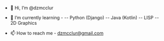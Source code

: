 - 👋 Hi, I’m @dzmcclur
<!---
- 👀 I’m interested in ...
--->
- 🌱 I’m currently learning -
-- Python (Django)
-- Java (Kotlin)
-- LISP
-- 2D Graphics
<!---
- 💞️ I’m looking to collaborate on ...
--->
- 📫 How to reach me - dzmcclur@gmail.com

<!---
dzmcclur/dzmcclur is a ✨ special ✨ repository because its `README.md` (this file) appears on your GitHub profile.
You can click the Preview link to take a look at your changes.
--->

